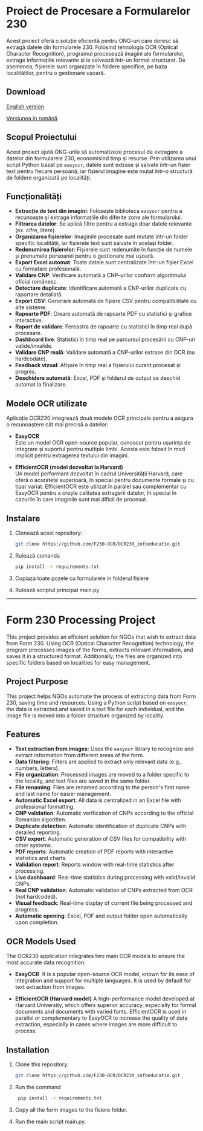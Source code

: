 # Proiect de Procesare a Formularelor 230

Acest proiect oferă o soluție eficientă pentru ONG-uri care doresc să extragă datele din formularele 230. Folosind tehnologia OCR (Optical Character Recognition), programul procesează imagini ale formularelor, extrage informațiile relevante și le salvează într-un format structurat. De asemenea, fișierele sunt organizate în foldere specifice, pe baza localităților, pentru o gestionare ușoară.

## Download
[English version](https://apps.microsoft.com/detail/9n0198c2nvr1?hl=en-GB&gl=en)

[Versiunea in română](https://apps.microsoft.com/detail/9n0198c2nvr1?hl=ro-RO&gl=RO)

## Scopul Proiectului

Acest proiect ajută ONG-urile să automatizeze procesul de extragere a datelor din formularele 230, economisind timp și resurse. Prin utilizarea unui script Python bazat pe `easyocr`, datele sunt extrase și salvate într-un fișier text pentru fiecare persoană, iar fișierul imagine este mutat într-o structură de foldere organizată pe localități.

## Funcționalități

- **Extracție de text din imagini**: Folosește biblioteca `easyocr` pentru a recunoaște și extrage informațiile din diferite zone ale formularului.
- **Filtrarea datelor**: Se aplică filtre pentru a extrage doar datele relevante (ex. cifre, litere).
- **Organizarea fișierelor**: Imaginile procesate sunt mutate într-un folder specific localității, iar fișierele text sunt salvate în același folder.
- **Redenumirea fișierelor**: Fișierele sunt redenumite în funcție de numele și prenumele persoanei pentru o gestionare mai ușoară.
- **Export Excel automat**: Toate datele sunt centralizate într-un fișier Excel cu formatare profesională.
- **Validare CNP**: Verificare automată a CNP-urilor conform algoritmului oficial românesc.
- **Detectare duplicate**: Identificare automată a CNP-urilor duplicate cu raportare detaliată.
- **Export CSV**: Generare automată de fișiere CSV pentru compatibilitate cu alte sisteme.
- **Rapoarte PDF**: Creare automată de rapoarte PDF cu statistici și grafice interactive.
- **Raport de validare**: Fereastra de rapoarte cu statistici în timp real după procesare.
- **Dashboard live**: Statistici în timp real pe parcursul procesării cu CNP-uri valide/invalide.
- **Validare CNP reală**: Validare automată a CNP-urilor extrase din OCR (nu hardcodate).
- **Feedback vizual**: Afișare în timp real a fișierului curent procesat și progres.
- **Deschidere automată**: Excel, PDF și folderul de output se deschid automat la finalizare.

## Modele OCR utilizate

Aplicația OCR230 integrează două modele OCR principale pentru a asigura o recunoaștere cât mai precisă a datelor:

- **EasyOCR**  
  Este un model OCR open-source popular, cunoscut pentru ușurința de integrare și suportul pentru multiple limbi. Acesta este folosit în mod implicit pentru extragerea textului din imagini.

- **EfficientOCR (model dezvoltat la Harvard)**  
  Un model performant dezvoltat în cadrul Universității Harvard, care oferă o acuratețe superioară, în special pentru documente formale și cu tipar variat. EfficientOCR este utilizat în paralel sau complementar cu EasyOCR pentru a crește calitatea extragerii datelor, în special în cazurile în care imaginile sunt mai dificil de procesat.

## Instalare

1. Clonează acest repository:
   ```bash
   git clone https://github.com/F230-OCR/OCR230_infoeducatie.git

2. Rulează comanda
   ```bash
   pip install -r requirements.txt

4. Copiaza toate pozele cu formularele in folderul fisiere

5. Rulează scriptul principal main.py

---

# Form 230 Processing Project

This project provides an efficient solution for NGOs that wish to extract data from Form 230. Using OCR (Optical Character Recognition) technology, the program processes images of the forms, extracts relevant information, and saves it in a structured format. Additionally, the files are organized into specific folders based on localities for easy management.

## Project Purpose

This project helps NGOs automate the process of extracting data from Form 230, saving time and resources. Using a Python script based on `easyocr`, the data is extracted and saved in a text file for each individual, and the image file is moved into a folder structure organized by locality.

## Features

- **Text extraction from images**: Uses the `easyocr` library to recognize and extract information from different areas of the form.
- **Data filtering**: Filters are applied to extract only relevant data (e.g., numbers, letters).
- **File organization**: Processed images are moved to a folder specific to the locality, and text files are saved in the same folder.
- **File renaming**: Files are renamed according to the person's first name and last name for easier management.
- **Automatic Excel export**: All data is centralized in an Excel file with professional formatting.
- **CNP validation**: Automatic verification of CNPs according to the official Romanian algorithm.
- **Duplicate detection**: Automatic identification of duplicate CNPs with detailed reporting.
- **CSV export**: Automatic generation of CSV files for compatibility with other systems.
- **PDF reports**: Automatic creation of PDF reports with interactive statistics and charts.
- **Validation report**: Reports window with real-time statistics after processing.
- **Live dashboard**: Real-time statistics during processing with valid/invalid CNPs.
- **Real CNP validation**: Automatic validation of CNPs extracted from OCR (not hardcoded).
- **Visual feedback**: Real-time display of current file being processed and progress.
- **Automatic opening**: Excel, PDF and output folder open automatically upon completion.

## OCR Models Used

The OCR230 application integrates two main OCR models to ensure the most accurate data recognition:

- **EasyOCR** ​​
It is a popular open-source OCR model, known for its ease of integration and support for multiple languages. It is used by default for text extraction from images.

- **EfficientOCR (Harvard model)**
A high-performance model developed at Harvard University, which offers superior accuracy, especially for formal documents and documents with varied fonts. EfficientOCR is used in parallel or complementary to EasyOCR to increase the quality of data extraction, especially in cases where images are more difficult to process.

## Installation

1. Clone this repository:
   ```bash
   git clone https://github.com/F230-OCR/OCR230_infoeducatie.git

2. Run the command 
   ```bash
    pip install -r requirements.txt

3. Copy all the form images to the fisiere folder.

4. Run the main script main.py.
